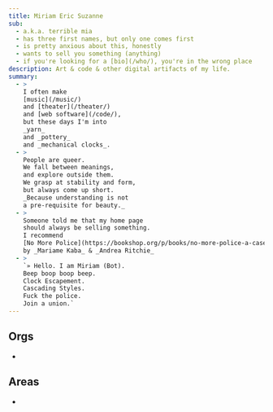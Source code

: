 ```yaml
---
title: Miriam Eric Suzanne
sub:
  - a.k.a. terrible mia
  - has three first names, but only one comes first
  - is pretty anxious about this, honestly
  - wants to sell you something (anything)
  - if you're looking for a [bio](/who/), you're in the wrong place
description: Art & code & other digital artifacts of my life.
summary:
  - >
    I often make
    [music](/music/)
    and [theater](/theater/)
    and [web software](/code/),
    but these days I'm into
    _yarn_
    and _pottery_
    and _mechanical clocks_.
  - >
    People are queer.
    We fall between meanings,
    and explore outside them.
    We grasp at stability and form,
    but always come up short.
    _Because understanding is not
    a pre-requisite for beauty._
  - >
    Someone told me that my home page
    should always be selling something.
    I recommend
    [No More Police](https://bookshop.org/p/books/no-more-police-a-case-for-abolition-mariame-kaba/17396993?ean=9781620977323)
    by _Mariame Kaba_ & _Andrea Ritchie_
  - >
    `» Hello. I am Miriam (Bot).
    Beep boop boop beep.
    Clock Escapement.
    Cascading Styles.
    Fuck the police.
    Join a union.`
---
```


## Orgs

<ul>
  <li webc:for="org of collections['is:org']">
    <a
      :href="org.url"
      @text="org.data.banner || org.data.title"
    ></a>
  </li>
</ul>

## Areas

<ul>
  <li webc:for="area of collections.area.sort((a, b) => a.data.order - b.data.order)">
    <a
      :href="area.url"
      @text="area.data.banner || area.data.title"
    ></a>
  </li>
</ul>
